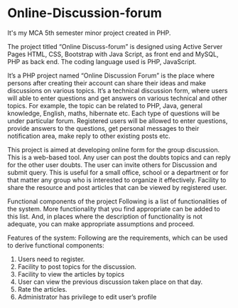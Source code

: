 # Online-Discussion-forum
It's my MCA 5th semester minor project created in PHP.



The project titled “Online Discuss-forum” is designed using Active Server Pages HTML, CSS, Bootstrap with Java Script, as front end and MySQL, PHP as back end. The coding language used is PHP, JavaScript. 


It’s a PHP project named “Online Discussion Forum” is the place where persons after creating their account can share their ideas and make discussions on various topics. It’s a technical discussion form, where users will able to enter questions and get answers on various technical and other topics. For example, the topic can be related to PHP, Java, general knowledge, English, maths, hibernate etc. Each type of questions will be under particular forum. Registered users will be allowed to enter questions, provide answers to the questions, get personal messages to their notification area, make reply to other existing posts etc.



This project is aimed at developing online form for the group discussion. This is a web-based tool. Any user can post the doubts topics and can reply for the other user doubts. The user can invite others for Discussion and submit query. This is useful for a small office, school or a department or for that matter any group who is interested to organize it effectively. Facility to share the resource and post articles that can be viewed by registered user. 

Functional components of the project 
Following is a list of functionalities of the system. More functionality that you find appropriate can be added to this list. And, in places where the description of functionality is not adequate, you can make appropriate assumptions and proceed. 


Features of the system:
 Following are the requirements, which can be used to derive functional components: 
1. Users need to register. 
2. Facility to post topics for the discussion. 
3. Facility to view the articles by topics 
4. User can view the previous discussion taken place on that day. 
5. Rate the articles. 
6. Administrator has privilege to edit user’s profile
